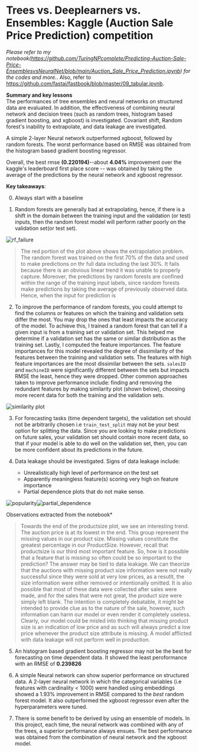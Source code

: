 # Trees vs. Deeplearners vs. Ensembles: Kaggle (Auction Sale Price Prediction) competition

_Please refer to my notebook(https://github.com/TuringNPcomplete/Predicting-Auction-Sale-Price-EnsemblesvsNeuralNet/blob/main/Auction_Sale_Price_Prediction.ipynb) for the codes and more._. Also, refer to https://github.com/fastai/fastbook/blob/master/09_tabular.ipynb.

**Summary and key lessons**\
The performances of tree ensembles and neural networks on structured data are evaluated. In addition, the effectiveness of combining neural network and decision trees (such as random trees, histogram based gradient boosting, and xgboost) is investigated.
Covariant shift, Random forest's inability to extrapolate, and data leakage are investigated.

A simple 2-layer Neural network outperformed xgboost, followed by random forests. The worst performance based on RMSE was obtained from the histogram based gradient boosting regressor.

Overall, the best rmse **(0.220194)**--about **4.04%** improvement over the kaggle's leaderboard first place score -- was obtained by taking the average of the predictions by the neural network and xgboost regressor.

**Key takeaways**: 

0. Always start with a baseline

1. Random forests are generally bad at extrapolating, hence, if there is a shift in the domain between the training input and the validation (or test) inputs, then the random forest model will perform rather poorly on the validation set(or test set).

![rf_failure](https://user-images.githubusercontent.com/50182879/150931611-fc849e6e-3cff-4e75-9bff-6c16b1d749e5.png)

> The red portion of the plot above shows the extrapolation problem. The random forest was trained on the first 70% of the data and used to make predictions on thr full data including the last 30%. It fails because there is an obvious linear trend it was unable to properly capture. Moreover, the predictions by random forests are confined within the range of the training input labels, since random forests make predictions by taking the average of previously observed data. Hence, when the input for prediction is 

2. To improve the performance of random forests, you could attempt to find the columns or features on which the training and validation sets differ the most. You may drop the ones that least impacts the accuracy of the model. To achieve this, I trained a random forest that can tell if a given input is from a training set or validation set. This helped me determine if a validation set has the same or similar distribution as the training set. Lastly, I computed the feature importances. The feature importances for this model revealed the degree of dissimilarity of the features between the training and validation sets. The features with high feature importances are the most dissimilar between the sets. `salesID` and `machineID` were significantly different between the sets but impacts RMSE the least, hence they were dropped. Other common approaches taken to improve performance include: finding and removing the redundant features by making similarity plot (shown below), choosing more recent data for both the training and the validation sets.

![similarity plot](https://user-images.githubusercontent.com/50182879/150974957-702920eb-c41d-411c-bc9c-4ebfa94316e7.png)


3. For forecasting tasks (time dependent targets), the validation set should not be arbitrarily chosen i.e `train_test_split` may not be your best option for splitting the data. Since you are looking to make predictions on future sales, your validation set should contain more recent data, so that if your model is able to do well on the validation set, then, you can be more confident about its predictions in the future.

4. Data leakage should be investigated. Signs of data leakage include:
   * Unrealistically high level of performance on the test set
   * Apparently meaningless feature(s) scoring very high on feature importance
   * Partial dependence plots that do not make sense.
  
  ![popularity](https://user-images.githubusercontent.com/50182879/150969313-721a0836-ae6d-410c-9fda-18f2e8461d95.png)![partial_dependence](https://user-images.githubusercontent.com/50182879/150969324-ce23809b-6d18-4f7a-8237-7322bab2a411.png)
  
Observations extracted from the notebook*
> Towards the end of the productsize plot, we see an interesting trend. The auction price is at its lowest in the end. This group represent the missing values in our product size. Missing values constitute the greatest percentage in our ProductSize. However, recall that productsize is our third most important feature. So, how is it possible that a feature that is missing so often could be so important to the prediction? The answer may be tied to data leakage. We can theorize that the auctions with missing product size information were not really successful since they were sold at very low prices, as a resutlt, the size information were either removed or intentionally omitted. It is also possible that most of these data were collected after sales were made, and for the sales that were not great, the product size were simply left blank. The intention is completely debatable, it might be intended to provide clue as to the nature of the sale, however, such information can harm our model or even render it completely useless. Clearly, our model could be misled into thinking that missing product size is an indication of low price and as such will always predict a low price whenever the product size attribute is missing. A model afflicted with data leakage will not perform well in production.


5. An histogram based gradient boosting regressor may not be the best for forecasting on time dependent data. It showed the least peroformance with an RMSE of **0.239826**

6. A simple Neural network can show superior performance on structured data. A 2-layer neural network in which the categorical variables (i.e features with cardinality < 1000) were handled using embeddings showed a 1.93% improvement in RMSE compared to the _best_ random forest model. It also outperformed the xgboost regressor even after the hyperparameters were tuned. 

7. There is some benefit to be derived by using an ensemble of models. In this project, each time, the neural network was combined with any of the trees, a superior performance always ensues. The best performance was obtained from the combination of neural network and the xgboost model. 
